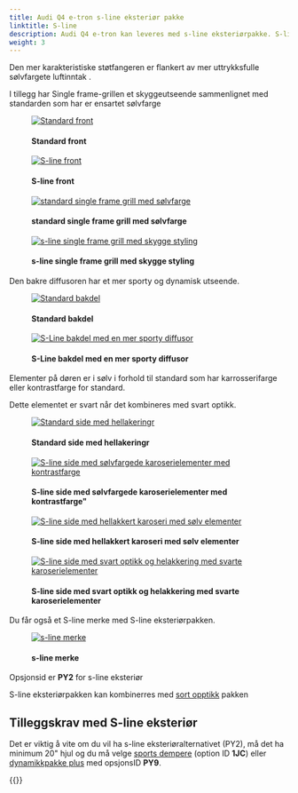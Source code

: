 ```yaml
---
title: Audi Q4 e-tron s-line eksteriør pakke
linktitle: S-line
description: Audi Q4 e-tron kan leveres med s-line eksteriørpakke. S-line eksteriørpakken inneholder ekstra styling elementer. 
weight: 3
---
```

<!-- markdownlint-disable MD033 -->
Den mer karakteristiske støtfangeren er flankert av mer uttrykksfulle sølvfargete luftinntak .

I tillegg har Single frame-grillen et skyggeutseende sammenlignet med standarden som har er ensartet sølvfarge

<figure>
    <a href="https://media.electrichasgoneaudi.net/multimedia/models/q4-e-tron/exterior/s-line/standard-front.jpg">
        <img src="https://media.electrichasgoneaudi.net/multimedia/models/q4-e-tron/exterior/s-line/standard-fronts.jpg"
        alt="Standard front" title="Standard front">
    </a>
    <figcaption><h4>Standard front</h4></figcaption>
</figure>

<figure>
    <a href="https://media.electrichasgoneaudi.net/multimedia/models/q4-e-tron/exterior/s-line/s-line-front.jpg">
        <img src="https://media.electrichasgoneaudi.net/multimedia/models/q4-e-tron/exterior/s-line/s-line-fronts.jpg"
        alt="S-line front" title="S-line front">
    </a>
    <figcaption><h4>S-line front</h4></figcaption>
</figure>

<figure>
    <a href="https://media.electrichasgoneaudi.net/multimedia/models/q4-e-tron/exterior/s-line/standard-singleframe.jpg">
        <img src="https://media.electrichasgoneaudi.net/multimedia/models/q4-e-tron/exterior/s-line/standard-singleframe.jpg"
        alt="standard single frame grill med sølvfarge" title="standard single frame grill med sølvfarge">
    </a>
    <figcaption><h4>standard single frame grill med sølvfarge</h4></figcaption>
</figure>

<figure>
    <a href="https://media.electrichasgoneaudi.net/multimedia/models/q4-e-tron/exterior/s-line/s-line-singleframe.jpg">
        <img src="https://media.electrichasgoneaudi.net/multimedia/models/q4-e-tron/exterior/s-line/s-line-singleframes.jpg"
        alt="s-line single frame grill med skygge styling" title="s-line single frame grill med skygge styling">
    </a>
    <figcaption><h4>s-line single frame grill med skygge styling</h4></figcaption>
</figure>

Den bakre diffusoren har et mer sporty og dynamisk utseende.

<figure>
    <a href="https://media.electrichasgoneaudi.net/multimedia/models/q4-e-tron/exterior/s-line/standard-diffusor.jpg">
        <img src="https://media.electrichasgoneaudi.net/multimedia/models/q4-e-tron/exterior/s-line/standard-diffusors.jpg"
        alt="Standard bakdel" title="Standard bakdel">
    </a>
    <figcaption><h4>Standard bakdel</h4></figcaption>
</figure>

<figure>
    <a href="https://media.electrichasgoneaudi.net/multimedia/models/q4-e-tron/exterior/s-line/s-line-diffusor.jpg">
        <img src="https://media.electrichasgoneaudi.net/multimedia/models/q4-e-tron/exterior/s-line/s-line-diffusors.jpg"
        alt="S-Line bakdel med en mer sporty diffusor" title="S-Line bakdel med en mer sporty diffusor">
    </a>
    <figcaption><h4>S-Line bakdel med en mer sporty diffusor</h4></figcaption>
</figure>

Elementer på døren er i sølv i forhold til standard som har karrosserifarge eller kontrastfarge for standard.

Dette elementet er svart når det kombineres med svart optikk.

<figure>
    <a href="https://media.electrichasgoneaudi.net/multimedia/models/q4-e-tron/exterior/s-line/standard-side.jpg">
        <img src="https://media.electrichasgoneaudi.net/multimedia/models/q4-e-tron/exterior/s-line/standard-sides.jpg"
        alt="Standard side med hellakeringr" title="Standard side med hellakeringr">
    </a>
    <figcaption><h4>Standard side med hellakeringr</h4></figcaption>
</figure>

<figure>
    <a href="https://media.electrichasgoneaudi.net/multimedia/models/q4-e-tron/exterior/s-line/s-line-side.jpg">
        <img src="https://media.electrichasgoneaudi.net/multimedia/models/q4-e-tron/exterior/s-line/s-line-sides.jpg"
        alt="S-line side med sølvfargede karoserielementer med kontrastfarge"" title="S-line side med sølvfargede karoserielementer med kontrastfarge"">
    </a>
    <figcaption><h4>S-line side med sølvfargede karoserielementer med kontrastfarge"</h4></figcaption>
</figure>

<figure>
    <a href="https://media.electrichasgoneaudi.net/multimedia/models/q4-e-tron/exterior/s-line/s-line-side-fullbody.jpg">
        <img src="https://media.electrichasgoneaudi.net/multimedia/models/q4-e-tron/exterior/s-line/s-line-side-fullbodys.jpg"
        alt="S-line side med hellakkert karoseri med sølv elementer" title="S-line side med hellakkert karoseri med sølv elementer">
    </a>
    <figcaption><h4>S-line side med hellakkert karoseri med sølv elementer</h4></figcaption>
</figure>

<figure>
    <a href="https://media.electrichasgoneaudi.net/multimedia/models/q4-e-tron/exterior/s-line/s-line-side-fullbody-blackoptics.jpg">
        <img src="https://media.electrichasgoneaudi.net/multimedia/models/q4-e-tron/exterior/s-line/s-line-side-fullbody-blackopticss.jpg"
        alt="S-line side med svart optikk og helakkering med svarte karoserielementer" title="S-line side med svart optikk og helakkering med svarte karoserielementer">
    </a>
    <figcaption><h4>S-line side med svart optikk og helakkering med svarte karoserielementer</h4></figcaption>
</figure>

Du får også et S-line merke med S-line eksteriørpakken.

<figure>
    <a href="https://media.electrichasgoneaudi.net/multimedia/models/q4-e-tron/exterior/s-line/s-line-badge.jpg">
        <img src="https://media.electrichasgoneaudi.net/multimedia/models/q4-e-tron/exterior/s-line/s-line-badges.jpg"
        alt="s-line merke" title="s-line merke">
    </a>
    <figcaption><h4>s-line merke</h4></figcaption>
</figure>

Opsjonsid er **PY2** for s-line eksteriør

S-line eksteriørpakken kan kombinerres med [sort opptikk](/models/q4-e-tron/exterior/optics) pakken

## Tilleggskrav med S-line eksteriør


Det er viktig å vite om du vil ha s-line eksteriøralternativet (PY2), må det ha minimum 20" hjul og
du må velge  [sports dempere](/models/q4-e-tron/drivetrain/suspension/) (option ID **1JC**) eller [dynamikkpakke plus](/models/q4-e-tron/drivetrain/suspension/#dynamic-package-plus-option-py9) med opsjonsID **PY9**.


{{<children description="true" />}}
